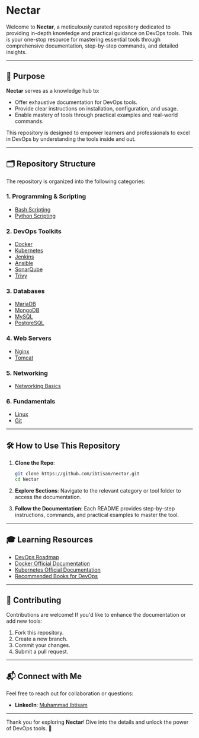# Nectar

Welcome to **Nectar**, a meticulously curated repository dedicated to providing in-depth knowledge and practical guidance on DevOps tools. This is your one-stop resource for mastering essential tools through comprehensive documentation, step-by-step commands, and detailed insights.

---

## 🎯 Purpose

**Nectar** serves as a knowledge hub to:
- Offer exhaustive documentation for DevOps tools.
- Provide clear instructions on installation, configuration, and usage.
- Enable mastery of tools through practical examples and real-world commands.

This repository is designed to empower learners and professionals to excel in DevOps by understanding the tools inside and out.

---

## 🗂️ Repository Structure

The repository is organized into the following categories:

### 1. **Programming & Scripting**
- [Bash Scripting]()
- [Python Scripting]()

### 2. **DevOps Toolkits**
- [Docker](https://github.com/ibtisamops/nectar/blob/main/docker/Docker.md)
- [Kubernetes]()
- [Jenkins](https://github.com/ibtisamops/nectar/blob/main/jenkins/Jenkins.md)
- [Ansible]()
- [SonarQube](https://github.com/ibtisamops/nectar/blob/main/sonarqube/SonarQube.md)
- [Trivy](https://github.com/ibtisamops/nectar/blob/main/trivy/Trivy.md)

### 3. **Databases**
- [MariaDB](https://github.com/ibtisamops/nectar/blob/main/mariadb/setup.md)
- [MongoDB](https://github.com/ibtisamops/nectar/blob/main/mongodb/setup.md)
- [MySQL](https://github.com/ibtisamops/nectar/blob/main/mysql/setup.md)
- [PostgreSQL](https://github.com/ibtisamops/nectar/blob/main/postgresql/setup.md)

### 4. **Web Servers**
- [Nginx](https://github.com/ibtisamops/nectar/blob/main/nginx/Nginx.md)
- [Tomcat](https://github.com/ibtisamops/nectar/tree/main/tomcat)

### 5. **Networking**
- [Networking Basics](https://github.com/ibtisamops/nectar/blob/main/networking/Networking.md)

### 6. **Fundamentals**
- [Linux](https://github.com/ibtisamops/nectar/blob/main/linux/Linux.md)
- [Git](https://github.com/ibtisamops/nectar/blob/main/git/Git.md)

---

## 🛠️ How to Use This Repository

1. **Clone the Repo**:
   ```bash
   git clone https://github.com/ibtisam/nectar.git
   cd Nectar
   ```

2. **Explore Sections**:
   Navigate to the relevant category or tool folder to access the documentation.

3. **Follow the Documentation**:
   Each README provides step-by-step instructions, commands, and practical examples to master the tool.

---

## 🎓 Learning Resources

- [DevOps Roadmap](https://roadmap.sh/devops)
- [Docker Official Documentation](https://docs.docker.com/)
- [Kubernetes Official Documentation](https://kubernetes.io/docs/)
- [Recommended Books for DevOps](https://www.goodreads.com/shelf/show/devops)

---

## 🤝 Contributing

Contributions are welcome! If you'd like to enhance the documentation or add new tools:

1. Fork this repository.
2. Create a new branch.
3. Commit your changes.
4. Submit a pull request.

---

## 📬 Connect with Me

Feel free to reach out for collaboration or questions:
- **LinkedIn**: [Muhammad Ibtisam](https://www.linkedin.com/in/ibtisamops)

---

Thank you for exploring **Nectar**! Dive into the details and unlock the power of DevOps tools. 🚀
